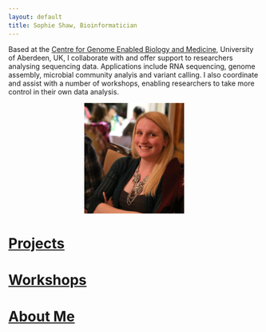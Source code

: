 ```yaml
---
layout: default
title: Sophie Shaw, Bioinformatician
---
```


Based at the [Centre for Genome Enabled Biology and Medicine](http://www.abdn.ac.uk/genomics/), University of Aberdeen, UK, I collaborate with and offer support to researchers analysing sequencing data. Applications include RNA sequencing, genome assembly, microbial community analyis and variant calling. I also coordinate and assist with a number of workshops, enabling researchers to take more control in their own data analysis. 

<center><img src="./Sophie_Shaw_Photo.jpg" width="200"/></center>

# [Projects](./projects/index.md)
# [Workshops](./workshops/index.md)
# [About Me](./CV/index.md)
